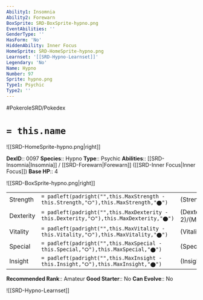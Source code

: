 ```yaml
---
Ability1: Insomnia
Ability2: Forewarn
BoxSprite: SRD-BoxSprite-hypno.png
EventAbilities: ''
GenderType: ''
HasForm: 'No'
HiddenAbility: Inner Focus
HomeSprite: SRD-HomeSprite-hypno.png
Learnset: '[[SRD-Hypno-Learnset]]'
Legendary: 'No'
Name: Hypno
Number: 97
Sprite: hypno.png
Type1: Psychic
Type2: ''
---
```


#PokeroleSRD/Pokedex

# `= this.name`

![[SRD-HomeSprite-hypno.png|right]]

**DexID**:: 0097
**Species**:: Hypno
**Type**:: Psychic
**Abilities**:: [[SRD-Insomnia|Insomnia]] / [[SRD-Forewarn|Forewarn]] ([[SRD-Inner Focus|Inner Focus]])
**Base HP**:: 4

![[SRD-BoxSprite-hypno.png|right]]

|           |                                                                                        |                                          |
| --------- | -------------------------------------------------------------------------------------- | ---------------------------------------- |
| Strength  | `= padleft(padright("",this.MaxStrength - this.Strength,"⭘"),this.MaxStrength,"⬤")`    | (Strength::2)/(MaxStrength::5)   |
| Dexterity | `= padleft(padright("",this.MaxDexterity - this.Dexterity,"⭘"),this.MaxDexterity,"⬤")` | (Dexterity:: 2)/(MaxDexterity::4) |
| Vitality  | `= padleft(padright("",this.MaxVitality - this.Vitality,"⭘"),this.MaxVitality,"⬤")`    | (Vitality::2)/(MaxVitality::5)   |
| Special   | `= padleft(padright("",this.MaxSpecial - this.Special,"⭘"),this.MaxSpecial,"⬤")`       | (Special::2)/(MaxSpecial::5)     |
| Insight   | `= padleft(padright("",this.MaxInsight - this.Insight,"⭘"),this.MaxInsight,"⬤")`       | (Insight::3)/(MaxInsight::6)     |

**Recommended Rank**:: Amateur
**Good Starter**:: No
**Can Evolve**:: No

![[SRD-Hypno-Learnset]]
